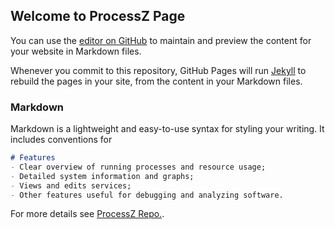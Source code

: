 ## Welcome to ProcessZ Page

You can use the [editor on GitHub](https://github.com/MarshallSCPT/ProcessZ/edit/gh-pages/index.md) to maintain and preview the content for your website in Markdown files.

Whenever you commit to this repository, GitHub Pages will run [Jekyll](https://jekyllrb.com/) to rebuild the pages in your site, from the content in your Markdown files.

### Markdown

Markdown is a lightweight and easy-to-use syntax for styling your writing. It includes conventions for

```markdown
# Features
- Clear overview of running processes and resource usage;
- Detailed system information and graphs;
- Views and edits services;
- Other features useful for debugging and analyzing software.
```

For more details see [ProcessZ Repo.](https://github.com/MarshallSCPT/ProcessZ).
